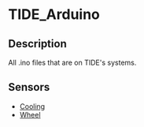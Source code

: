 # TIDE_Arduino

## Description
All .ino files that are on TIDE's systems. 

## Sensors
- [Cooling](https://github.com/msharash/TIDE_Arduino/blob/main/cooling.ino)
- [Wheel](https://github.com/msharash/TIDE_Arduino/blob/main/wheel.ino)
